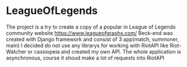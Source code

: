 # LeagueOfLegends
The project is a try to create a copy of a popular in League of Legends community website https://www.leagueofgraphs.com/
Beck-end was created with Django framework and consist of 3 app(match, summoner, main) 
I decided do not use any librarys for working with RiotAPI like Riot-Watcher or cassiopeia and created my own API.
The whole application is asynchronous, course it shoud make a lot of requests into RiotAPI
